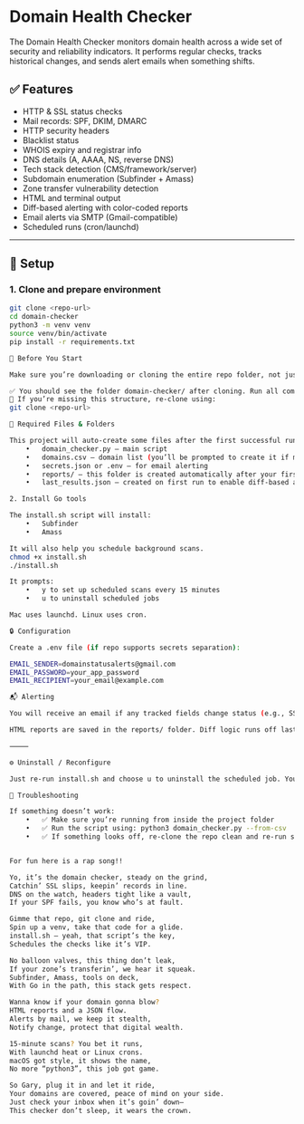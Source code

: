 # Domain Health Checker

The Domain Health Checker monitors domain health across a wide set of security and reliability indicators. It performs regular checks, tracks historical changes, and sends alert emails when something shifts.

## ✅ Features

- HTTP & SSL status checks
- Mail records: SPF, DKIM, DMARC
- HTTP security headers
- Blacklist status
- WHOIS expiry and registrar info
- DNS details (A, AAAA, NS, reverse DNS)
- Tech stack detection (CMS/framework/server)
- Subdomain enumeration (Subfinder + Amass)
- Zone transfer vulnerability detection
- HTML and terminal output
- Diff-based alerting with color-coded reports
- Email alerts via SMTP (Gmail-compatible)
- Scheduled runs (cron/launchd)

---

## 🚀 Setup

### 1. Clone and prepare environment

```bash
git clone <repo-url>
cd domain-checker
python3 -m venv venv
source venv/bin/activate
pip install -r requirements.txt

📁 Before You Start

Make sure you’re downloading or cloning the entire repo folder, not just individual files.

✅ You should see the folder domain-checker/ after cloning. Run all commands from inside that folder.
📄 If you’re missing this structure, re-clone using:
git clone <repo-url>

📝 Required Files & Folders

This project will auto-create some files after the first successful run, but here’s what you should have or expect:
	•	domain_checker.py — main script
	•	domains.csv — domain list (you’ll be prompted to create it if missing)
	•	secrets.json or .env — for email alerting
	•	reports/ — this folder is created automatically after your first scan
	•	last_results.json — created on first run to enable diff-based alerting

2. Install Go tools

The install.sh script will install:
	•	Subfinder
	•	Amass

It will also help you schedule background scans.
chmod +x install.sh
./install.sh

It prompts:
	•	y to set up scheduled scans every 15 minutes
	•	u to uninstall scheduled jobs

Mac uses launchd. Linux uses cron.

🔒 Configuration

Create a .env file (if repo supports secrets separation):

EMAIL_SENDER=domainstatusalerts@gmail.com
EMAIL_PASSWORD=your_app_password
EMAIL_RECIPIENT=your_email@example.com

📬 Alerting

You will receive an email if any tracked fields change status (e.g., SSL days drop, DNS provider changes, domain gets blacklisted, etc).

HTML reports are saved in the reports/ folder. Diff logic runs off last_results.json.

⸻

⚙️ Uninstall / Reconfigure

Just re-run install.sh and choose u to uninstall the scheduled job. You can also reschedule anytime.

💬 Troubleshooting

If something doesn’t work:
	•	✅ Make sure you’re running from inside the project folder
	•	✅ Run the script using: python3 domain_checker.py --from-csv
	•	✅ If something looks off, re-clone the repo clean and re-run setup


For fun here is a rap song!!

Yo, it’s the domain checker, steady on the grind,
Catchin’ SSL slips, keepin’ records in line.
DNS on the watch, headers tight like a vault,
If your SPF fails, you know who’s at fault.

Gimme that repo, git clone and ride,
Spin up a venv, take that code for a glide.
install.sh – yeah, that script’s the key,
Schedules the checks like it’s VIP.

No balloon valves, this thing don’t leak,
If your zone’s transferin’, we hear it squeak.
Subfinder, Amass, tools on deck,
With Go in the path, this stack gets respect.

Wanna know if your domain gonna blow?
HTML reports and a JSON flow.
Alerts by mail, we keep it stealth,
Notify change, protect that digital wealth.

15-minute scans? You bet it runs,
With launchd heat or Linux crons.
macOS got style, it shows the name,
No more “python3”, this job got game.

So Gary, plug it in and let it ride,
Your domains are covered, peace of mind on your side.
Just check your inbox when it’s goin’ down—
This checker don’t sleep, it wears the crown.
